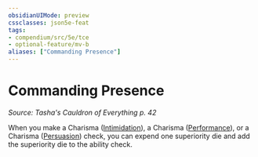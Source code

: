 ```yaml
---
obsidianUIMode: preview
cssclasses: json5e-feat
tags:
- compendium/src/5e/tce
- optional-feature/mv-b
aliases: ["Commanding Presence"]
---
```

# Commanding Presence
*Source: Tasha's Cauldron of Everything p. 42*  

When you make a Charisma ([Intimidation](/2-Mechanics/CLI/rules/skills.md#Intimidation)), a Charisma ([Performance](/2-Mechanics/CLI/rules/skills.md#Performance)), or a Charisma ([Persuasion](/2-Mechanics/CLI/rules/skills.md#Persuasion)) check, you can expend one superiority die and add the superiority die to the ability check.